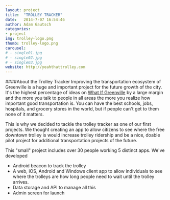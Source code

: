 ```yaml
---
layout: project
title:  "TROLLEY TRACKER"
date:   2014-7-07 16:54:46
author: Adam Gautsch
categories:
- project
img: trolley-logo.png
thumb: trolley-logo.png
carousel:
# - single01.jpg
# - single02.jpg
# - single03.jpg
website: http://yeahthattrolley.com
---
```

####About the Trolley Tracker
Improving the transportation ecosystem of Greenville is a huge and important project
for the future growth of the city. It's the highest percentage of ideas on <a href="http://whatifgreenville.com" title="Ideas for a better Greenville">What If Greenville</a> by a large margin and the more you talk to people in all areas the more you realize how important good transportation is. You can have the best schools, jobs, hospitals, and grocery stores in the world, but if people can't get to them none of it matters.

This is why we decided to tackle the trolley tracker as one of our first projects. We thought creating an app to allow citizens to see where the free downtown trolley is would increase trolley ridership and be a nice, doable pilot project for additional transportation projects of the future.

This "small" project includes over 30 people working 5 distinct apps. We've developed
* Android beacon to track the trolley
* A web, iOS, Android and Windows client app to allow individuals to see where the trolleys are how long people need to wait until the trolley arrives.
* Data storage and API to manage all this
* Admin screen for launch
